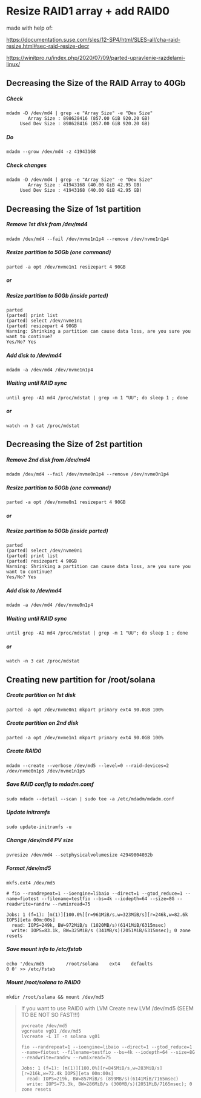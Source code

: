 # Resize RAID1 array + add RAID0

made with help of:

https://documentation.suse.com/sles/12-SP4/html/SLES-all/cha-raid-resize.html#sec-raid-resize-decr

https://winitpro.ru/index.php/2020/07/09/parted-upravlenie-razdelami-linux/



## Decreasing the Size of the RAID Array to 40Gb

##### Check
```
mdadm -D /dev/md4 | grep -e "Array Size" -e "Dev Size"
        Array Size : 898628416 (857.00 GiB 920.20 GB)
     Used Dev Size : 898628416 (857.00 GiB 920.20 GB)
```
##### Do
`mdadm --grow /dev/md4 -z 41943168`

##### Check changes
```
mdadm -D /dev/md4 | grep -e "Array Size" -e "Dev Size"
        Array Size : 41943168 (40.00 GiB 42.95 GB)
     Used Dev Size : 41943168 (40.00 GiB 42.95 GB)
```

## Decreasing the Size of 1st partition

##### Remove 1st disk from /dev/md4
`mdadm /dev/md4 --fail /dev/nvme1n1p4 --remove /dev/nvme1n1p4`

##### Resize partition to 50Gb (one command)
`parted -a opt /dev/nvme1n1 resizepart 4 90GB`
##### or
##### Resize partition to 50Gb (inside parted)
```
parted
(parted) print list
(parted) select /dev/nvme1n1
(parted) resizepart 4 90GB
Warning: Shrinking a partition can cause data loss, are you sure you want to continue?
Yes/No? Yes
```
##### Add disk to /dev/md4
`mdadm -a /dev/md4 /dev/nvme1n1p4`

##### Waiting until RAID sync
`until grep -A1 md4 /proc/mdstat | grep -m 1 "UU"; do sleep 1 ; done`
##### or
`watch -n 3 cat /proc/mdstat`

## Decreasing the Size of 2st partition

##### Remove 2nd disk from /dev/md4
`mdadm /dev/md4 --fail /dev/nvme0n1p4 --remove /dev/nvme0n1p4`

##### Resize partition to 50Gb (one command)
`parted -a opt /dev/nvme0n1 resizepart 4 90GB`
##### or
##### Resize partition to 50Gb (inside parted)
```
parted
(parted) select /dev/nvme0n1
(parted) print list
(parted) resizepart 4 90GB
Warning: Shrinking a partition can cause data loss, are you sure you want to continue?
Yes/No? Yes
```

##### Add disk to /dev/md4
`mdadm -a /dev/md4 /dev/nvme0n1p4`

##### Waiting until RAID sync
`until grep -A1 md4 /proc/mdstat | grep -m 1 "UU"; do sleep 1 ; done`
##### or
`watch -n 3 cat /proc/mdstat`


## Creating new partition for /root/solana

##### Create partition on 1st disk
`parted -a opt /dev/nvme0n1 mkpart primary ext4 90.0GB 100%`

##### Create partition on 2nd disk
`parted -a opt /dev/nvme1n1 mkpart primary ext4 90.0GB 100%`

##### Create RAID0
`mdadm --create --verbose /dev/md5 --level=0 --raid-devices=2 /dev/nvme0n1p5 /dev/nvme1n1p5`

##### Save RAID config to mdadm.comf
`sudo mdadm --detail --scan | sudo tee -a /etc/mdadm/mdadm.conf`

##### Update initramfs
`sudo update-initramfs -u`


##### Change /dev/md4 PV size
`pvresize /dev/md4 --setphysicalvolumesize 42949804032b`


##### Format /dev/md5
`mkfs.ext4 /dev/md5`

```
# fio --randrepeat=1 --ioengine=libaio --direct=1 --gtod_reduce=1 --name=fiotest --filename=testfio --bs=4k --iodepth=64 --size=8G --readwrite=randrw --rwmixread=75

Jobs: 1 (f=1): [m(1)][100.0%][r=961MiB/s,w=323MiB/s][r=246k,w=82.6k IOPS][eta 00m:00s]
  read: IOPS=249k, BW=972MiB/s (1020MB/s)(6141MiB/6315msec)
  write: IOPS=83.1k, BW=325MiB/s (341MB/s)(2051MiB/6315msec); 0 zone resets
```

##### Save mount info to /etc/fstab
`echo '/dev/md5        /root/solana    ext4    defaults                0 0' >> /etc/fstab`

##### Mount /root/solana to RAID0
`mkdir /root/solana && mount /dev/md5`


> If you want to use RAID0 with LVM
> Create new LVM /dev/md5 (SEEM TO BE NOT SO FAST!!!)
> ```
> pvcreate /dev/md5
> vgcreate vg01 /dev/md5
> lvcreate -L 1T -n solana vg01
> ```
> ```
> fio --randrepeat=1 --ioengine=libaio --direct=1 --gtod_reduce=1 --name=fiotest --filename=testfio --bs=4k --iodepth=64 --size=8G --readwrite=randrw --rwmixread=75
> 
> Jobs: 1 (f=1): [m(1)][100.0%][r=845MiB/s,w=283MiB/s][r=216k,w=72.4k IOPS][eta 00m:00s]
>   read: IOPS=219k, BW=857MiB/s (899MB/s)(6141MiB/7165msec)
>   write: IOPS=73.3k, BW=286MiB/s (300MB/s)(2051MiB/7165msec); 0 zone resets
> ```
